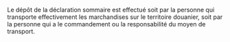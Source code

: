Le dépôt de la déclaration sommaire est effectué soit
par la personne qui transporte effectivement les marchandises sur le
territoire douanier, soit par la personne qui a le commandement ou la
responsabilité du moyen de transport.